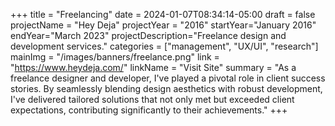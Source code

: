 +++
title = "Freelancing"
date = 2024-01-07T08:34:14-05:00
draft = false
projectName = "Hey Deja"
projectYear = "2016"
startYear="January 2016"
endYear="March 2023"
projectDescription="Freelance design and development services."
categories = ["management", "UX/UI", "research"]
mainImg = "/images/banners/freelance.png"
link = "https://www.heydeja.com/"
linkName = "Visit Site"
summary = "As a freelance designer and developer, I've played a pivotal role in client success stories. By seamlessly blending design aesthetics with robust development, I've delivered tailored solutions that not only met but exceeded client expectations, contributing significantly to their achievements."
+++